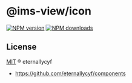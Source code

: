 # @ims-view/icon

[![NPM version][version-image]][version-url] [![NPM downloads][download-image]][download-url]

## License

[MIT](../../LICENSE) ® eternallycyf

<!-- npm url -->

[version-image]: http://img.shields.io/npm/v/@ims-view/icon.svg?color=deepgreen&label=latest
[version-url]: http://npmjs.org/package/@ims-view/icon
[download-image]: https://img.shields.io/npm/dm/@ims-view/icon.svg
[download-url]: https://npmjs.org/package/@ims-view/icon

<!-- repo url -->

- https://github.com/eternallycyf/components
